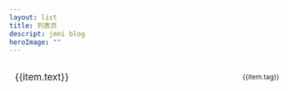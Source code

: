 ```yaml
---
layout: list
title: 列表页
descript: jmni blog
heroImage: ""
---
```


<script setup>
const WHITELIST = ['/md/', '/daily/', '/knowledge/', '/blog/', '/list-page/']
import { useData, useRouter, useRoute  } from 'vitepress'

const { page, site } = useData()
const sidebar = site.value.themeConfig.sidebar
const list = []
let pagelist = []

Object.keys(sidebar).forEach(i => {
    if(WHITELIST.includes(i)){
        sidebar[i].forEach(v => {
            if(v.link){
                list.push({
                    ...v,
                    tag:i.slice(1,-1)
                })
            }else if(v.items){
                v.items.forEach(k => {
                    list.push({
                        ...k,
                        tag:v.text
                    })
                })
            }
            
        })
    }
})
const pagecu = (c=0,p=10) => {pagelist = list.slice(c,p)}
</script>

<ul >
    <li class="list-page" v-for="(item, i) in list" :key="i">
        <a class="list-a" :href="item.link">{{item.text}} </a>
        <span class="tag">{{item.tag}}</span>
    </li>
</ul>

<style>

ul, li {
  list-style: none;
  padding: 0;
  margin: 0;
}
.list-page{
    display:flex;
    justify-content: space-between;
    align-items: center;
    line-height: 3em;
    padding:6px 10px;
    border-radius: 6px;

    position: relative;
    transition: color 1s;
    overflow: hidden;
}
.list-page:hover{
    background:var(--vp-c-bg-soft)
}
.tag{
    line-height: 1.2em;
    font-size: 12px;
    padding: 2px 8px;
    border-radius: 50%;
    display: inline-block;
}


.list-a{
    position: relative;
    font-size: 1.2em;
}
.list-a::before{
    content: "";
    position: absolute;
    width: 0;
    height: 100%;
    bottom: 4px;
    left: 0;
    box-sizing: border-box;
    border: 3px solid transparent;
}
.list-a:hover::before{
    transition: width .5s, border-bottom-color 0.5s;
    width: 100%;
    height: 100%;
    border-bottom: 3px solid var(--vp-c-green-dark);
}


/* 

@property --offset {
  syntax: '<length>';
  inherits: false;
  initial-value: 0;
}
.list-a{
    font-size: 1.2em;
    text-underline-offset:var(--offset,1px);
    text-decoration-line: underline;
    text-decoration-style: inherit !important;
    transition: --offset 400ms, text-decoration-color 400ms !important;
}
.list-a:hover{
    --offset: 10px;
    text-decoration-color: var(--vp-c-green-dark);
} */

/* .list-page::before,
.list-page::after {
    content: "";
    position: absolute;
    width: 0;
    height: 0;
    top: 0;
    left: 0;
    box-sizing: border-box;
    border: 3px solid transparent;
}
.list-page:hover {
    color: #00e2ff;
}
.list-page:hover::before{
    transition: width .5s, height .5s, border-bottom-color 0s;
    transition-delay: .5s, 0s, .5s;
    width: 100%;
    height: 100%;
    border-left: 3px solid #00e2ff;
    border-bottom: 3px solid #00e2ff;
}
.list-page:hover::after{
    transition: width .5s, height .5s, border-right-color .5s;
    transition-delay: 0s, .5s, .5s;
    width: 100%;
    height: 100%;
    border-top: 3px solid #00e2ff;
    border-right: 3px solid #00e2ff;
} */


</style>